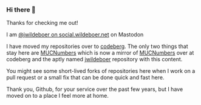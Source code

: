 ### Hi there 👋

Thanks for checking me out! 

I am <a href="https://social.wildeboer.net/@jwildeboer">@jwildeboer on social.wildeboer.net</a> on Mastodon

I have moved my repositories over to [codeberg](https://codeberg.org/jwildeboer). The only two things that stay here are [MUCNumbers](https://github.com/jwildeboer/MUCNumbers) which is now a mirror of [MUCNumbers](https://codeberg.org/jwildeboer/MUCNumbers) over at codeberg and 
the aptly named [jwildeboer](https://github.com/jwildeboer/jwildeboer) repository with this content.

You might see some short-lived forks of repositories here when I work on a pull request or a small fix that can be done quick and fast here.

Thank you, Github, for your service over the past few years, but I have moved on to a place I feel more at home.
